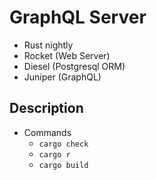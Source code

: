 # GraphQL Server

- Rust nightly
- Rocket (Web Server)
- Diesel (Postgresql ORM)
- Juniper (GraphQL)

## Description
 
 - Commands
    - ```cargo check```
    - ```cargo r```
    - ```cargo build```
